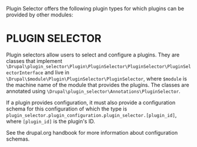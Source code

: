 Plugin Selector offers the following plugin types for which plugins can be 
provided by other modules:

PLUGIN SELECTOR
===============
Plugin selectors allow users to select and configure a plugins. They are
classes that implement
`\Drupal\plugin_selector\Plugin\PluginSelector\PluginSelector\PluginSelectorInterface` 
and live in
`\Drupal\$module\Plugin\PluginSelector\PluginSelector`, where `$module` is the 
machine name of the module that provides the plugins. The classes are annotated 
using `\Drupal\plugin_selector\Annotations\PluginSelector`.

If a plugin provides configuration, it must also provide a configuration schema
for this configuration of which the type is
`plugin_selector.plugin_configuration.plugin_selector.[plugin_id]`, where
`[plugin_id]` is the plugin's ID.

See the drupal.org handbook for more information about configuration schemas.
